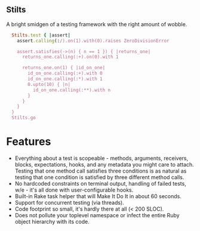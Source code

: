 Stilts
------
A bright smidgen of a testing framework with the right amount of wobble.
```ruby
  Stilts.test { |assert|
    assert.calling(:/).on(1).with(0).raises ZeroDivisionError

    assert.satisfies(->(n) { n == 1 }) { |returns_one|
      returns_one.calling(:+).on(0).with 1

      returns_one.on(1) { |id_on_one|
        id_on_one.calling(:+).with 0
        id_on_one.calling(:*).with 1
        0.upto(10) { |n|
          id_on_one.calling(:**).with n
        }
      }
    }
  }
  Stilts.go
```

Features
========
* Everything about a test is scopeable - methods, arguments, receivers, blocks, expectations, hooks, and any metadata you might care to attach. Testing that one method call satisfies three conditions is as natural as testing that one condition is satisfied by three different method calls.
* No hardcoded constraints on terminal output, handling of failed tests, w/e - it's all done with user-configurable hooks.
* Built-in Rake task helper that will Make It Do It in about 60 seconds.
* Support for concurrent testing (via threads).
* Code footprint so small, it's hardly there at all (< 200 SLOC).
* Does not pollute your toplevel namespace or infect the entire Ruby object hierarchy with its code.

